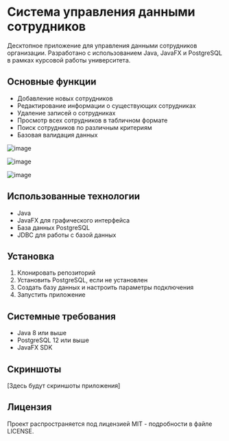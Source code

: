 # Система управления данными сотрудников

Десктопное приложение для управления данными сотрудников организации. Разработано с использованием Java, JavaFX и PostgreSQL в рамках курсовой работы университета.

## Основные функции
- Добавление новых сотрудников
- Редактирование информации о существующих сотрудниках
- Удаление записей о сотрудниках
- Просмотр всех сотрудников в табличном формате
- Поиск сотрудников по различным критериям
- Базовая валидация данных

![image](https://github.com/user-attachments/assets/5d468ab5-c009-40d6-a0e2-211fa154c877)

![image](https://github.com/user-attachments/assets/84b3d4d2-0209-49b8-8537-5af96feedad3)

![image](https://github.com/user-attachments/assets/af00344d-e5bf-4a09-a2f7-e572e0ae2d39)


## Использованные технологии
- Java
- JavaFX для графического интерфейса
- База данных PostgreSQL
- JDBC для работы с базой данных

## Установка
1. Клонировать репозиторий
2. Установить PostgreSQL, если не установлен
3. Создать базу данных и настроить параметры подключения
4. Запустить приложение

## Системные требования
- Java 8 или выше
- PostgreSQL 12 или выше
- JavaFX SDK

## Скриншоты
[Здесь будут скриншоты приложения]

## Лицензия
Проект распространяется под лицензией MIT - подробности в файле LICENSE.
